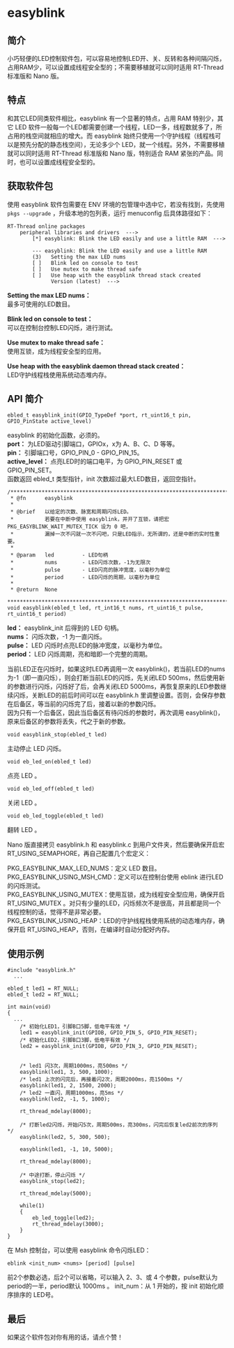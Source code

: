 # easyblink

## 简介
小巧轻便的LED控制软件包，可以容易地控制LED开、关、反转和各种间隔闪烁，占用RAM少，可以设置成线程安全型的；不需要移植就可以同时适用 RT-Thread 标准版和 Nano 版。  

## 特点
和其它LED同类软件相比，easyblink 有一个显著的特点，占用 RAM 特别少，其它 LED 软件一般每一个LED都需要创建一个线程，LED一多，线程数就多了，所占用的栈空间就相应的增大。而 easyblink 始终只使用一个守护线程（线程栈可以是预先分配的静态栈空间），无论多少个 LED，就一个线程。另外，不需要移植就可以同时适用 RT-Thread 标准版和 Nano 版，特别适合 RAM 紧张的产品。同时，也可以设置成线程安全型的。

## 获取软件包

使用 easyblink 软件包需要在 ENV 环境的包管理中选中它，若没有找到，先使用 `pkgs --upgrade` ，升级本地的包列表，运行 menuconfig 后具体路径如下：

```
RT-Thread online packages
    peripheral libraries and drivers  --->
        [*] easyblink: Blink the LED easily and use a little RAM  --->
```

```
        --- easyblink: Blink the LED easily and use a little RAM
        (3)   Setting the max LED nums
        [ ]   Blink led on console to test
        [ ]   Use mutex to make thread safe
        [ ]   Use heap with the easyblink thread stack created
              Version (latest)  --->
```

 **Setting the max LED nums：**   
最多可使用的LED数目。  

 **Blink led on console to test：**   
可以在控制台控制LED闪烁，进行测试。  

 **Use mutex to make thread safe：**   
使用互锁，成为线程安全型的应用。  

 **Use heap with the easyblink daemon thread stack created：**   
LED守护线程栈使用系统动态堆内存。  

## API 简介

`ebled_t easyblink_init(GPIO_TypeDef *port, rt_uint16_t pin, GPIO_PinState active_level)`

easyblink 的初始化函数，必须的。  
 **port：**  为LED驱动引脚端口，GPIOx，x为 A、B、C、D 等等。  
 **pin：**  引脚端口号，GPIO_PIN_0 - GPIO_PIN_15。  
 **active_level：**  点亮LED时的端口电平，为 GPIO_PIN_RESET 或 GPIO_PIN_SET。  
函数返回 ebled_t 类型指针，init 次数超过最大LED数目，返回空指针。

```
/***************************************************************************************************
 * @fn      easyblink
 *
 * @brief   以给定的次数、脉宽和周期闪烁LED。
 *          若要在中断中使用 easyblink，并开了互锁，请把宏 PKG_EASYBLINK_WAIT_MUTEX_TICK 设为 0 吧，
 *          漏掉一次不闪就一次不闪吧，只是LED指示，无所谓的，还是中断的实时性重要。
 *
 * @param   led         - LED句柄
 *          nums        - LED闪烁次数，-1为无限次
 *          pulse       - LED闪亮的脉冲宽度，以毫秒为单位
 *          period      - LED闪烁的周期，以毫秒为单位
 *
 * @return  None
 ***************************************************************************************************/
void easyblink(ebled_t led, rt_int16_t nums, rt_uint16_t pulse, rt_uint16_t period)
```

 **led：**  easyblink_init 后得到的 LED 句柄。  
 **nums：**  闪烁次数，-1 为一直闪烁。  
 **pulse：**  LED 闪烁时点亮LED的脉冲宽度，以毫秒为单位。  
 **period：**  LED 闪烁周期，亮和暗即一个完整的周期。  
 
 当前LED正在闪烁时，如果这时LED再调用一次 easyblink()，若当前LED的nums为-1（即一直闪烁），则会打断当前LED的闪烁，先关闭LED 500ms，然后使用新的参数进行闪烁，闪烁好了后，会再关闭LED 5000ms，再恢复原来的LED参数继续闪烁，关断LED的前后时间可以在 easyblink.h 里调整设置。否则，会保存参数在后备区，等当前的闪烁完了后，接着以新的参数闪烁。  
 因为只有一个后备区，因此当后备区有待闪烁的参数时，再次调用 easyblink()，原来后备区的参数将丢失，代之于新的参数。

`void easyblink_stop(ebled_t led)`

主动停止 LED 闪烁。

`void eb_led_on(ebled_t led)`

点亮 LED 。

`void eb_led_off(ebled_t led)`

关闭 LED 。

`void eb_led_toggle(ebled_t led)`

翻转 LED 。  


Nano 版直接拷贝 easyblink.h 和 easyblink.c 到用户文件夹，然后要确保开启宏 RT_USING_SEMAPHORE，再自己配置几个宏定义：  

PKG_EASYBLINK_MAX_LED_NUMS：定义 LED 数目。  
PKG_EASYBLINK_USING_MSH_CMD：定义可以在控制台使用 eblink 进行LED的闪烁测试。  
PKG_EASYBLINK_USING_MUTEX：使用互锁，成为线程安全型应用，确保开启 RT_USING_MUTEX 。对只有少量的LED，闪烁频次不是很高，并且都是同一个线程控制的话，觉得不是非常必要。  
PKG_EASYBLINK_USING_HEAP：LED的守护线程栈使用系统的动态堆内存，确保开启 RT_USING_HEAP，否则，在编译时自动分配好内存。

## 使用示例

```
#include "easyblink.h"
  ...

ebled_t led1 = RT_NULL;
ebled_t led2 = RT_NULL;

int main(void)
{
  ...
    /* 初始化LED1，引脚B口5脚，低电平有效 */
    led1 = easyblink_init(GPIOB, GPIO_PIN_5, GPIO_PIN_RESET);
    /* 初始化LED2，引脚B口3脚，低电平有效 */
    led2 = easyblink_init(GPIOB, GPIO_PIN_3, GPIO_PIN_RESET);


    /* led1 闪3次，周期1000ms，亮500ms */
    easyblink(led1, 3, 500, 1000);
    /* led1 上次的闪完后，再接着闪2次，周期2000ms，亮1500ms */
    easyblink(led1, 2, 1500, 2000);
    /* led2 一直闪，周期1000ms，亮5ms */
    easyblink(led2, -1, 5, 1000);

    rt_thread_mdelay(8000);

    /* 打断led2闪烁，开始闪5次，周期500ms，亮300ms，闪完后恢复led2前次的序列 */
    easyblink(led2, 5, 300, 500);

    easyblink(led1, -1, 10, 5000);

    rt_thread_mdelay(8000);

    /* 中途打断，停止闪烁 */
    easyblink_stop(led2);

    rt_thread_mdelay(5000);

    while(1)
    {
        eb_led_toggle(led2);
        rt_thread_mdelay(3000);
    }
}
```

在 Msh 控制台，可以使用 easyblink 命令闪烁LED：

`eblink <init_num> <nums> [period] [pulse]`

前2个参数必选，后2个可以省略，可以输入 2、3、或 4 个参数，pulse默认为period的一半，period默认 1000ms 。
init_num：从 1 开始的，按 init 初始化顺序排序的 LED号。

## 最后
如果这个软件包对你有用的话，请点个赞！
